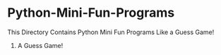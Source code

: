 # Python-Mini-Fun-Programs
This Directory Contains Python Mini Fun Programs Like a Guess Game!

1. A Guess Game!
